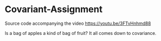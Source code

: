 # Covariant-Assignment
Source code accompanying the video https://youtu.be/3FTvHnhmd88

Is a bag of apples a kind of bag of fruit? It all comes down to covariance.

